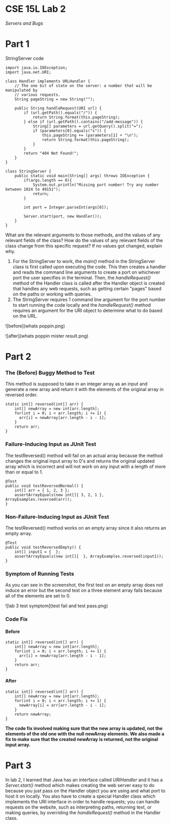 # CSE 15L Lab 2

*Servers and Bugs*

# Part 1

StringServer code

```
import java.io.IOException;
import java.net.URI;

class Handler implements URLHandler {
    // The one bit of state on the server: a number that will be manipulated by
    // various requests.
    String pageString = new String("");

    public String handleRequest(URI url) {
        if (url.getPath().equals("/")) {
            return String.format(this.pageString);
        } else if (url.getPath().contains("/add-message")) {
            String[] parameters = url.getQuery().split("=");
            if (parameters[0].equals("s")) {
                this.pageString += (parameters[1] + "\n");
                return String.format(this.pageString);
            }
        }
        return "404 Not Found!";
    }
}

class StringServer {
    public static void main(String[] args) throws IOException {
        if(args.length == 0){
            System.out.println("Missing port number! Try any number between 1024 to 49151");
            return;
        }

        int port = Integer.parseInt(args[0]);

        Server.start(port, new Handler());
    }
}

```

What are the relevant arguments to those methods, and the values of any relevant fields of the class?
How do the values of any relevant fields of the class change from this specific request? If no values got changed, explain why.

1. For the StringServer to work, the *main()* method in the StringServer class is first called upon executing the code. This then creates a handler and reads the command line arguments to create a port on whichever port the user specifies in the terminal. Then, the *handleRequest()* method of the Handler class is called after the Handler object is created that handles any web requests, such as getting certain "pages" based on the paths or working with queries.
2. The StringServer requires 1 command line argument for the port number to start running the code locally and the *handleRequest()* method requires an argument for the URI object to determine what to do based on the URL. 

 ![before](whats poppin.png)
 
 
 ![after](whats poppin mister result.png)
  
# Part 2

### The (Before) Buggy Method to Test
This method is supposed to take in an integer array as an input and generate a new array and return it with the elements of the original array in reversed order. 

```
static int[] reversed(int[] arr) {
    int[] newArray = new int[arr.length];
    for(int i = 0; i < arr.length; i += 1) {
      arr[i] = newArray[arr.length - i - 1];
    }
    return arr;
}
```

### Failure-Inducing Input as JUnit Test

The testReversed() method will fail on an actual array because the method changes the original input array to 0's and returns the original updated array which is incorrect and will not work on any input with a length of more than or equal to 1.

```
@Test
public void testReversedNormal() {
    int[] arr = { 1, 2, 3 };
    assertArrayEquals(new int[]{ 3, 2, 1 }, ArrayExamples.reversed(arr));
}
```

### Non-Failure-Inducing Input as JUnit Test

The testReversed() method works on an empty array since it also returns an empty array.

```
@Test
public void testReversedEmpty() {
    int[] input1 = {  };
    assertArrayEquals(new int[]{  }, ArrayExamples.reversed(input1));
}
```

### Symptom of Running Tests

As you can see in the screenshot, the first test on an empty array does not induce an error but the second test on a three element array fails because all of the elements are set to 0.

![lab 3 test symptom](test fail and test pass.png)

### Code Fix

#### Before
```
static int[] reversed(int[] arr) {
    int[] newArray = new int[arr.length];
    for(int i = 0; i < arr.length; i += 1) {
      arr[i] = newArray[arr.length - i - 1];
    }
    return arr;
}
```

#### After
```
static int[] reversed(int[] arr) {
    int[] newArray = new int[arr.length];
    for(int i = 0; i < arr.length; i += 1) {
      newArray[i] = arr[arr.length - i - 1];
    }
    return newArray;
}
```

**The code fix involved making sure that the new array is updated, not the elements of the old one with the null newArray elements. We also made a fix to make sure that the created newArray is returned, not the original input array.**
  
# Part 3
  
In lab 2, I learned that Java has an interface called *URIHandler* and it has a *Server.start()* method which makes creating the web server easy to do because you just pass on the Handler object you are using and what port to host it on locally. You also have to create a special Handler class which implements the URI interface in order to handle requests; you can handle requests on the website, such as interpreting paths, returning text, or making queries, by overriding the *handleRequest()* method in the Handler class. 
